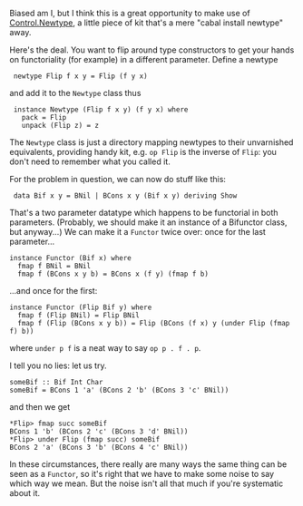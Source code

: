 Biased am I, but I think this is a great opportunity to make use of [Control.Newtype][1], a little piece of kit that's a mere "cabal install newtype" away.

Here's the deal. You want to flip around type constructors to get your hands on functoriality (for example) in a different parameter. Define a newtype

     newtype Flip f x y = Flip (f y x)

and add it to the `Newtype` class thus

     instance Newtype (Flip f x y) (f y x) where
       pack = Flip
       unpack (Flip z) = z

The `Newtype` class is just a directory mapping newtypes to their unvarnished equivalents, providing  handy kit, e.g. `op Flip` is the inverse of `Flip`: you don't need to remember what you called it.

For the problem in question, we can now do stuff like this:

     data Bif x y = BNil | BCons x y (Bif x y) deriving Show

That's a two parameter datatype which happens to be functorial in both parameters. (Probably, we should make it an instance of a Bifunctor class, but anyway...) We can make it a `Functor` twice over: once for the last parameter...

    instance Functor (Bif x) where
      fmap f BNil = BNil
      fmap f (BCons x y b) = BCons x (f y) (fmap f b)

...and once for the first:

    instance Functor (Flip Bif y) where
      fmap f (Flip BNil) = Flip BNil
      fmap f (Flip (BCons x y b)) = Flip (BCons (f x) y (under Flip (fmap f) b))

where `under p f` is a neat way to say `op p . f . p`.

I tell you no lies: let us try.

    someBif :: Bif Int Char
    someBif = BCons 1 'a' (BCons 2 'b' (BCons 3 'c' BNil))

and then we get

    *Flip> fmap succ someBif
    BCons 1 'b' (BCons 2 'c' (BCons 3 'd' BNil))
    *Flip> under Flip (fmap succ) someBif
    BCons 2 'a' (BCons 3 'b' (BCons 4 'c' BNil))

In these circumstances, there really are many ways the same thing can be seen as a `Functor`, so it's right that we have to make some noise to say which way we mean. But the noise isn't all that much if you're systematic about it.

  [1]: http://hackage.haskell.org/packages/archive/newtype/0.2/doc/html/Control-Newtype.html
